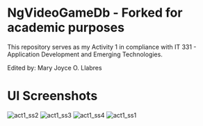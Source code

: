 # NgVideoGameDb - Forked for academic purposes

This repository serves as my Activity 1 in compliance with IT 331 - Application Development and Emerging Technologies.

Edited by: Mary Joyce O. Llabres

# UI Screenshots
![act1_ss2](https://user-images.githubusercontent.com/108395520/179716033-837cba67-e9e0-4ce3-9754-ed7b2a7d37fe.PNG)
![act1_ss3](https://user-images.githubusercontent.com/108395520/179716072-7a04dd64-f3ed-4dfb-8cd7-0be392eea194.PNG)
![act1_ss4](https://user-images.githubusercontent.com/108395520/179716093-e3542589-685c-496b-b0eb-32f98909d25c.PNG)
![act1_ss1](https://user-images.githubusercontent.com/108395520/179716117-aa66079b-f41e-43fb-9e33-aff664bd080e.PNG)
